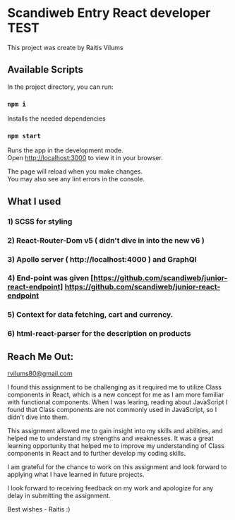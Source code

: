 # Scandiweb Entry React developer TEST

This project was create by Raitis Vilums

## Available Scripts

In the project directory, you can run:

### `npm i`

Installs the needed dependencies

### `npm start`

Runs the app in the development mode.\
Open [http://localhost:3000](http://localhost:3000) to view it in your browser.

The page will reload when you make changes.\
You may also see any lint errors in the console.

## What I used

### 1) SCSS for styling

### 2) React-Router-Dom v5 ( didn't dive in into the new v6 )

### 3) Apollo server ( http://localhost:4000 ) and GraphQl

### 4) End-point was given [https://github.com/scandiweb/junior-react-endpoint] https://github.com/scandiweb/junior-react-endpoint

### 5) Context for data fetching, cart and currency.

### 6) html-react-parser for the description on products

## Reach Me Out:

rvilums80@gmail.com

I found this assignment to be challenging as it required me to utilize Class components in React, which is a new concept for me as I am more familiar with functional components. When I was learing, reading about JavaScript I found that Class components are not commonly used in JavaScript, so I didn't dive into them.

This assignment allowed me to gain insight into my skills and abilities, and helped me to understand my strengths and weaknesses. It was a great learning opportunity that helped me to improve my understanding of Class components in React and to further develop my coding skills.

I am grateful for the chance to work on this assignment and look forward to applying what I have learned in future projects.

I look forward to receiving feedback on my work and apologize for any delay in submitting the assignment.

Best wishes - Raitis :)
